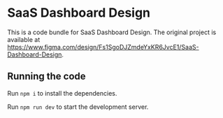 
  # SaaS Dashboard Design

  This is a code bundle for SaaS Dashboard Design. The original project is available at https://www.figma.com/design/Fs1SgoDJZmdeYxKR6JvcE1/SaaS-Dashboard-Design.

  ## Running the code

  Run `npm i` to install the dependencies.

  Run `npm run dev` to start the development server.
  